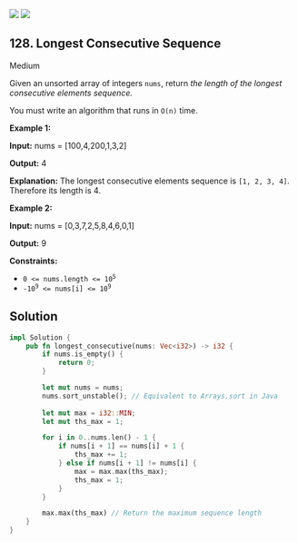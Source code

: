 [![](https://img.shields.io/github/stars/javadev/LeetCode-in-All?label=Stars&style=flat-square)](https://github.com/javadev/LeetCode-in-All)
[![](https://img.shields.io/github/forks/javadev/LeetCode-in-All?label=Fork%20me%20on%20GitHub%20&style=flat-square)](https://github.com/javadev/LeetCode-in-All/fork)

## 128\. Longest Consecutive Sequence

Medium

Given an unsorted array of integers `nums`, return _the length of the longest consecutive elements sequence._

You must write an algorithm that runs in `O(n)` time.

**Example 1:**

**Input:** nums = [100,4,200,1,3,2]

**Output:** 4

**Explanation:** The longest consecutive elements sequence is `[1, 2, 3, 4]`. Therefore its length is 4.

**Example 2:**

**Input:** nums = [0,3,7,2,5,8,4,6,0,1]

**Output:** 9

**Constraints:**

*   <code>0 <= nums.length <= 10<sup>5</sup></code>
*   <code>-10<sup>9</sup> <= nums[i] <= 10<sup>9</sup></code>

## Solution

```rust
impl Solution {
    pub fn longest_consecutive(nums: Vec<i32>) -> i32 {
        if nums.is_empty() {
            return 0;
        }

        let mut nums = nums;
        nums.sort_unstable(); // Equivalent to Arrays.sort in Java
        
        let mut max = i32::MIN;
        let mut ths_max = 1;

        for i in 0..nums.len() - 1 {
            if nums[i + 1] == nums[i] + 1 {
                ths_max += 1;
            } else if nums[i + 1] != nums[i] {
                max = max.max(ths_max);
                ths_max = 1;
            }
        }

        max.max(ths_max) // Return the maximum sequence length
    }
}
```